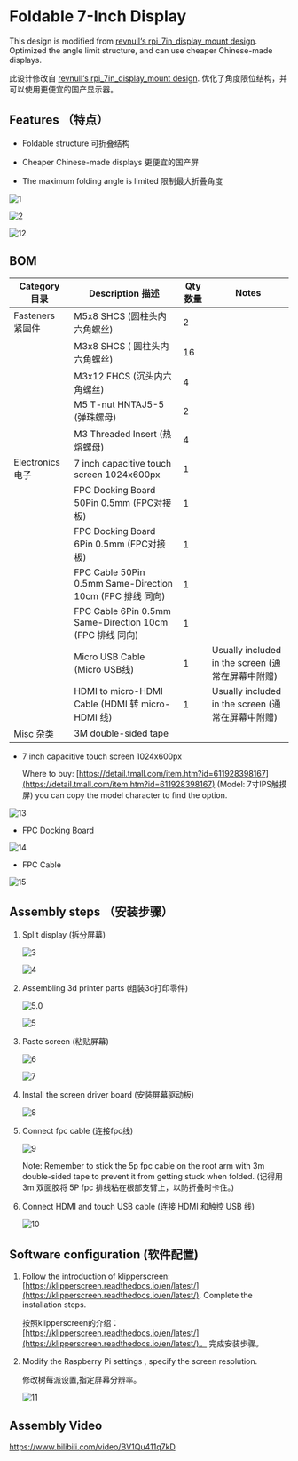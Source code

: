 # Foldable 7-Inch Display

This design is modified from [revnull‘s rpi_7in_display_mount design](https://github.com/VoronDesign/VoronUsers/tree/master/printer_mods/revnull/rpi_7in_display_mount). Optimized the angle limit structure, and can use cheaper Chinese-made displays.

此设计修改自  [revnull‘s rpi_7in_display_mount design](https://github.com/VoronDesign/VoronUsers/tree/master/printer_mods/revnull/rpi_7in_display_mount). 优化了角度限位结构，并可以使用更便宜的国产显示器。

## Features （特点）

- Foldable structure 可折叠结构

-  Cheaper Chinese-made displays 更便宜的国产屏

- The maximum folding angle is limited 限制最大折叠角度

![1](./Images/1.jpg)

![2](./Images/2.jpg)

![12](./Images/12.png)

## BOM

| Category 目录    | Description 描述                                          | Qty 数量 | Notes                                             |
| ---------------- | --------------------------------------------------------- | -------- | ------------------------------------------------- |
| Fasteners 紧固件 | M5x8 SHCS (圆柱头内六角螺丝)                              | 2        |                                                   |
|                  | M3x8 SHCS ( 圆柱头内六角螺丝)                             | 16       |                                                   |
|                  | M3x12 FHCS (沉头内六角螺丝)                               | 4        |                                                   |
|                  | M5 T-nut HNTAJ5-5 (弹珠螺母)                              | 2        |                                                   |
|                  | M3 Threaded Insert (热熔螺母)                             | 4        |                                                   |
| Electronics 电子 | 7 inch capacitive touch screen 1024x600px                 | 1        |                                                   |
|                  | FPC Docking Board 50Pin 0.5mm (FPC对接板)                 | 1        |                                                   |
|                  | FPC Docking Board 6Pin 0.5mm (FPC对接板)                  | 1        |                                                   |
|                  | FPC Cable 50Pin 0.5mm Same-Direction 10cm (FPC 排线 同向) | 1        |                                                   |
|                  | FPC Cable 6Pin 0.5mm Same-Direction 10cm (FPC 排线 同向)  | 1        |                                                   |
|                  | Micro USB Cable (Micro USB线)                             | 1        | Usually included in the screen (通常在屏幕中附赠) |
|                  | HDMI to micro-HDMI Cable (HDMI 转 micro-HDMI 线)          | 1        | Usually included in the screen (通常在屏幕中附赠) |
| Misc 杂类        | 3M double-sided tape                                      |          |                                                   |

- 7 inch capacitive touch screen 1024x600px

    Where to buy: [https://detail.tmall.com/item.htm?id=611928398167](https://detail.tmall.com/item.htm?id=611928398167) (Model: 7寸IPS触摸屏) you can copy the model character to find the option.

    

![13](./Images/13.png)

- FPC Docking Board

![14](./Images/14.png)

- FPC Cable

![15](./Images/15.png)

## Assembly steps （安装步骤）

1. Split display (拆分屏幕)

    ![3](./Images/3.png)

    ![4](./Images/4.png)

2. Assembling 3d printer parts (组装3d打印零件)

    ![5.0](./Images/5.0.png)

    ![5](./Images/5.png)

3. Paste screen (粘贴屏幕)

    ![6](./Images/6.png)

    ![7](./Images/7.png)

4. Install the screen driver board (安装屏幕驱动板)

    ![8](./Images/8.png)

5. Connect fpc cable (连接fpc线)

    ![9](./Images/9.png)

    Note: Remember to stick the 5p fpc cable on the root arm with 3m double-sided tape to prevent it from getting stuck when folded. (记得用 3m 双面胶将 5P fpc 排线粘在根部支臂上，以防折叠时卡住。)

6. Connect HDMI and touch USB cable (连接 HDMI 和触控 USB 线)

    ![10](./Images/10.png)

## Software configuration (软件配置)

1. Follow the introduction of klipperscreen: [https://klipperscreen.readthedocs.io/en/latest/](https://klipperscreen.readthedocs.io/en/latest/). Complete the installation steps.

    按照klipperscreen的介绍：[https://klipperscreen.readthedocs.io/en/latest/](https://klipperscreen.readthedocs.io/en/latest/)。 完成安装步骤。

2. Modify the Raspberry Pi settings , specify the screen resolution.

    修改树莓派设置,指定屏幕分辨率。

    ![11](./Images/11.png)

## Assembly Video

https://www.bilibili.com/video/BV1Qu411q7kD